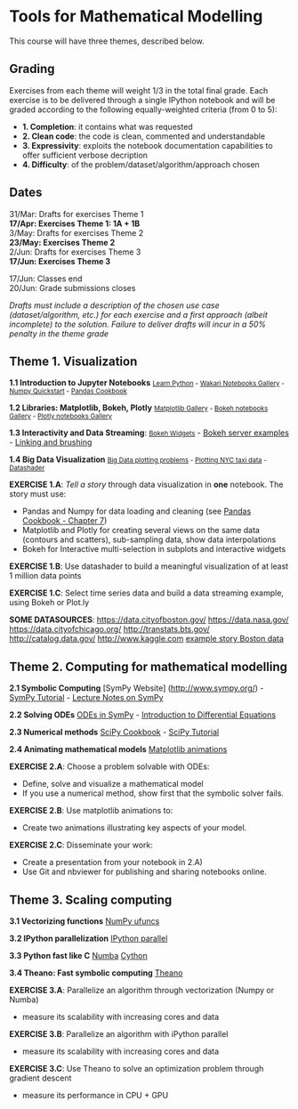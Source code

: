 # Tools for Mathematical Modelling

This course will have three themes, described below. 

## Grading

Exercises from each theme will weight 1/3 in the total final grade. Each exercise is to be delivered through a single IPython notebook and will be graded according to the following equally-weighted criteria (from 0 to 5):

- **1. Completion**: it contains what was requested
- **2. Clean code**: the code is clean, commented and understandable
- **3. Expressivity**: exploits the notebook documentation capabilities to offer sufficient verbose decription
- **4. Difficulty**: of the problem/dataset/algorithm/approach chosen

## Dates

31/Mar: Drafts for exercises Theme 1<br/>
**17/Apr: Exercises Theme 1: 1A + 1B<br/>**
3/May: Drafts for exercises Theme 2<br/>
**23/May: Exercises Theme 2<br/>**
2/Jun: Drafts for exercises Theme 3<br/>
**17/Jun: Exercises Theme 3<br/>**

17/Jun: Classes end<br/>
20/Jun: Grade submissions closes<br/>

_Drafts must include a description of the chosen use case (dataset/algorithm, etc.) for each exercise and a first approach (albeit incomplete) to the solution. Failure to deliver drafts will incur in a 50% penalty in the theme grade_

## Theme 1. Visualization
**1.1 Introduction to Jupyter Notebooks**
<small>[Learn Python](http://www.learnpython.org/) - [Wakari Notebooks Gallery](https://www.wakari.io/gallery) - [Numpy Quickstart](https://docs.scipy.org/doc/numpy-dev/user/quickstart.html) - [Pandas Cookbook](https://github.com/jvns/pandas-cookbook)</small>

**1.2 Libraries: Matplotlib, Bokeh, Plotly**
<small>[Matplotlib Gallery](http://matplotlib.org/gallery.html) - [Bokeh notebooks Gallery](https://github.com/bokeh/bokeh-notebooks) - [Plotly notebooks Gallery](https://plot.ly/python/)</small>

**1.3 Interactivity and Data Streaming**: <small>[Bokeh Widgets](http://bokeh.pydata.org/en/0.10.0/docs/user_guide/interaction.html)</small> - [Bokeh server examples](https://github.com/bokeh/bokeh/tree/master/examples/plotting/server) - [Linking and brushing](https://www.wikiwand.com/en/Brushing_and_linking)

**1.4 Big Data Visualization**
<small>[Big Data plotting problems](https://anaconda.org/jbednar/plotting_problems/notebook) - [Plotting NYC taxi data](https://anaconda.org/jbednar/nyc_taxi/notebook) - [Datashader](https://github.com/bokeh/datashader)</small>

**EXERCISE 1.A**: _Tell a story_ through data visualization in **one** notebook. The story must use:

- Pandas and Numpy for data loading and cleaning (see [Pandas Cookbook - Chapter 7](http://nbviewer.jupyter.org/github/jvns/pandas-cookbook/blob/master/cookbook/Chapter%207%20-%20Cleaning%20up%20messy%20data.ipynb))
- Matplotlib and Plotly for creating several views on the same data (contours and scatters), sub-sampling data, show data interpolations
- Bokeh for Interactive multi-selection in subplots and interactive widgets

**EXERCISE 1.B**: Use datashader to build a meaningful visualization of at least 1 million data points

**EXERCISE 1.C**: Select time series data and build a data streaming example, using Bokeh or Plot.ly 

**SOME DATASOURCES**: https://data.cityofboston.gov/ https://data.nasa.gov/ https://data.cityofchicago.org/ http://transtats.bts.gov/ http://catalog.data.gov/ http://www.kaggle.com [example story Boston data](https://data.cityofboston.gov/Transportation/MBTA-Bus-Location-Data/y4kc-jxaa)

## Theme 2. Computing for mathematical modelling
**2.1 Symbolic Computing** [SymPy Website] (http://www.sympy.org/) - [SymPy Tutorial](https://minireference.com/static/tutorials/sympy_tutorial.pdf) - [Lecture Notes on SymPy](http://www.c3se.chalmers.se/common/python_course_2012/Lecture10_SymPy_2012.pdf)

**2.2 Solving ODEs** [ODEs in SymPy](http://docs.sympy.org/0.7.6/modules/mpmath/calculus/odes.html) - [Introduction to Differential Equations](https://courses.edx.org/courses/course-v1%3ABUx%2BMath226.1x%2B1T2016/)

**2.3 Numerical methods** [SciPy Cookbook](http://scipy-cookbook.readthedocs.org/) - [SciPy Tutorial](http://www.physics.nyu.edu/pine/pymanual/html/chap9/chap9_scipy.html)

**2.4 Animating mathematical models** [Matplotlib animations](http://matplotlib.org/1.5.1/examples/animation/index.html)

**EXERCISE 2.A**: Choose a problem solvable with ODEs:
  - Define, solve and visualize a mathematical model
  - If you use a numerical method, show first that the symbolic solver fails.

**EXERCISE 2.B**: Use matplotlib animations to:
  - Create two animations illustrating key aspects of your model.

**EXERCISE 2.C**: Disseminate your work:
   - Create a presentation from your notebook in 2.A)
   - Use Git and nbviewer for publishing and sharing notebooks online.



## Theme 3. Scaling computing
**3.1 Vectorizing functions** [NumPy ufuncs](http://docs.scipy.org/doc/numpy-1.10.0/reference/ufuncs.html)

**3.2 IPython parallelization** [IPython parallel](https://ipython.org/ipython-doc/3/parallel/)

**3.3 Python fast like C** [Numba](http://numba.pydata.org/) [Cython](http://cython.org/)

**3.4 Theano: Fast symbolic computing** [Theano](http://deeplearning.net/software/theano/)

**EXERCISE 3.A**: Parallelize an algorithm through vectorization (Numpy or Numba)
  - measure its scalability with increasing cores and data

**EXERCISE 3.B**: Parallelize an algorithm with iPython parallel
  - measure its scalability with increasing cores and data
  
**EXERCISE 3.C**: Use Theano to solve an optimization problem through gradient descent
  - measure its performance in CPU + GPU
